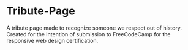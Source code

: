 # Tribute-Page
A tribute page made to recognize someone we respect out of history. Created for the intention of submission to FreeCodeCamp for the responsive web design certification. 
